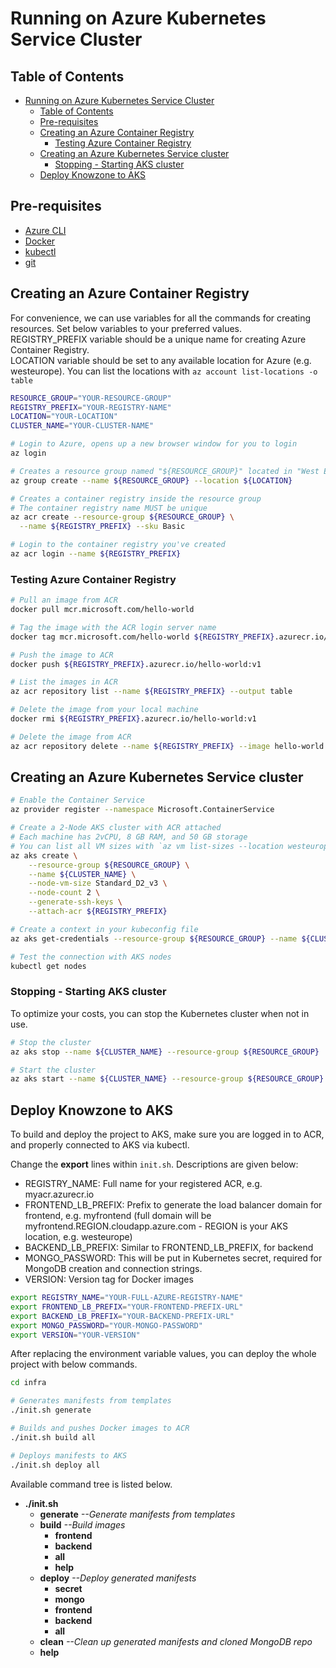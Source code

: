 # Running on Azure Kubernetes Service Cluster  

## Table of Contents

- [Running on Azure Kubernetes Service Cluster](#running-on-azure-kubernetes-service-cluster)
  - [Table of Contents](#table-of-contents)
  - [Pre-requisites](#pre-requisites)
  - [Creating an Azure Container Registry](#creating-an-azure-container-registry)
    - [Testing Azure Container Registry](#testing-azure-container-registry)
  - [Creating an Azure Kubernetes Service cluster](#creating-an-azure-kubernetes-service-cluster)
    - [Stopping - Starting AKS cluster](#stopping---starting-aks-cluster)
  - [Deploy Knowzone to AKS](#deploy-knowzone-to-aks)

## Pre-requisites

- [Azure CLI](https://docs.microsoft.com/en-us/cli/azure/install-azure-cli)  
- [Docker](https://docs.docker.com/engine/install/)
- [kubectl](https://kubernetes.io/docs/tasks/tools/#kubectl)  
- [git](https://git-scm.com/downloads)  

## Creating an Azure Container Registry  

For convenience, we can use variables for all the commands for creating resources. Set below variables to your preferred values.  
REGISTRY_PREFIX variable should be a unique name for creating Azure Container Registry.  
LOCATION variable should be set to any available location for Azure (e.g. westeurope). You can list the locations with `az account list-locations -o table`  

```bash
RESOURCE_GROUP="YOUR-RESOURCE-GROUP"
REGISTRY_PREFIX="YOUR-REGISTRY-NAME"
LOCATION="YOUR-LOCATION"
CLUSTER_NAME="YOUR-CLUSTER-NAME"
```

```bash
# Login to Azure, opens up a new browser window for you to login
az login

# Creates a resource group named "${RESOURCE_GROUP}" located in "West Europe"
az group create --name ${RESOURCE_GROUP} --location ${LOCATION}

# Creates a container registry inside the resource group
# The container registry name MUST be unique
az acr create --resource-group ${RESOURCE_GROUP} \
  --name ${REGISTRY_PREFIX} --sku Basic

# Login to the container registry you've created
az acr login --name ${REGISTRY_PREFIX}
```

### Testing Azure Container Registry  

```bash
# Pull an image from ACR
docker pull mcr.microsoft.com/hello-world

# Tag the image with the ACR login server name
docker tag mcr.microsoft.com/hello-world ${REGISTRY_PREFIX}.azurecr.io/hello-world:v1

# Push the image to ACR
docker push ${REGISTRY_PREFIX}.azurecr.io/hello-world:v1

# List the images in ACR
az acr repository list --name ${REGISTRY_PREFIX} --output table

# Delete the image from your local machine
docker rmi ${REGISTRY_PREFIX}.azurecr.io/hello-world:v1

# Delete the image from ACR
az acr repository delete --name ${REGISTRY_PREFIX} --image hello-world:v1
```

## Creating an Azure Kubernetes Service cluster

```bash
# Enable the Container Service
az provider register --namespace Microsoft.ContainerService

# Create a 2-Node AKS cluster with ACR attached
# Each machine has 2vCPU, 8 GB RAM, and 50 GB storage
# You can list all VM sizes with `az vm list-sizes --location westeurope --output table`
az aks create \
    --resource-group ${RESOURCE_GROUP} \
    --name ${CLUSTER_NAME} \
    --node-vm-size Standard_D2_v3 \
    --node-count 2 \
    --generate-ssh-keys \
    --attach-acr ${REGISTRY_PREFIX}

# Create a context in your kubeconfig file
az aks get-credentials --resource-group ${RESOURCE_GROUP} --name ${CLUSTER_NAME}

# Test the connection with AKS nodes
kubectl get nodes
```

### Stopping - Starting AKS cluster  

To optimize your costs, you can stop the Kubernetes cluster when not in use.  

```bash
# Stop the cluster
az aks stop --name ${CLUSTER_NAME} --resource-group ${RESOURCE_GROUP}

# Start the cluster
az aks start --name ${CLUSTER_NAME} --resource-group ${RESOURCE_GROUP}
```

## Deploy Knowzone to AKS  

To build and deploy the project to AKS, make sure you are logged in to ACR, and properly connected to AKS via kubectl.

Change the **export** lines within `init.sh`. Descriptions are given below:  

- REGISTRY_NAME: Full name for your registered ACR, e.g. myacr.azurecr.io  
- FRONTEND_LB_PREFIX: Prefix to generate the load balancer domain for frontend, e.g. myfrontend (full domain will be myfrontend.REGION.cloudapp.azure.com - REGION is your AKS location, e.g. westeurope)  
- BACKEND_LB_PREFIX: Similar to FRONTEND_LB_PREFIX, for backend
- MONGO_PASSWORD: This will be put in Kubernetes secret, required for MongoDB creation and connection strings.
- VERSION: Version tag for Docker images

```bash
export REGISTRY_NAME="YOUR-FULL-AZURE-REGISTRY-NAME"
export FRONTEND_LB_PREFIX="YOUR-FRONTEND-PREFIX-URL"
export BACKEND_LB_PREFIX="YOUR-BACKEND-PREFIX-URL"
export MONGO_PASSWORD="YOUR-MONGO-PASSWORD"
export VERSION="YOUR-VERSION"
```

After replacing the environment variable values, you can deploy the whole project with below commands.

```bash
cd infra

# Generates manifests from templates
./init.sh generate

# Builds and pushes Docker images to ACR
./init.sh build all

# Deploys manifests to AKS
./init.sh deploy all
```

Available command tree is listed below.  

- **./init.sh**  
  - **generate** *--Generate manifests from templates*  
  - **build** *--Build images*  
    - **frontend**  
    - **backend**  
    - **all**  
    - **help**  
  - **deploy** *--Deploy generated manifests*  
    - **secret**  
    - **mongo**  
    - **frontend**  
    - **backend**  
    - **all**  
  - **clean** *--Clean up generated manifests and cloned MongoDB repo*  
  - **help**  
